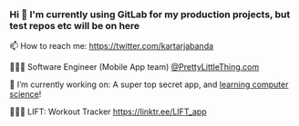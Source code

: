### Hi 👋 I'm currently using GitLab for my production projects, but test repos etc will be on here

📫 How to reach me: https://twitter.com/kartarjabanda

<!--
**ksinghj/ksinghj** is a ✨ _special_ ✨ repository because its `README.md` (this file) appears on your GitHub profile.

Here are some ideas to get you started:

- 🔭 I’m currently working on ...
- 🌱 I’m currently learning ...
- 👯 I’m looking to collaborate on ...
- 🤔 I’m looking for help with ...
- 💬 Ask me about ...
- 📫 How to reach me: ...
- 😄 Pronouns: ...
- ⚡ Fun fact: ...
-->

💁🏽‍♀️ Software Engineer (Mobile App team) [@PrettyLittleThing.com](https://www.prettylittlething.com/)

🔭 I’m currently working on: A super top secret app, and [learning computer science](https://teachyourselfcs.com/)!

🏋🏽‍♂️ LIFT: Workout Tracker https://linktr.ee/LIFT_app

